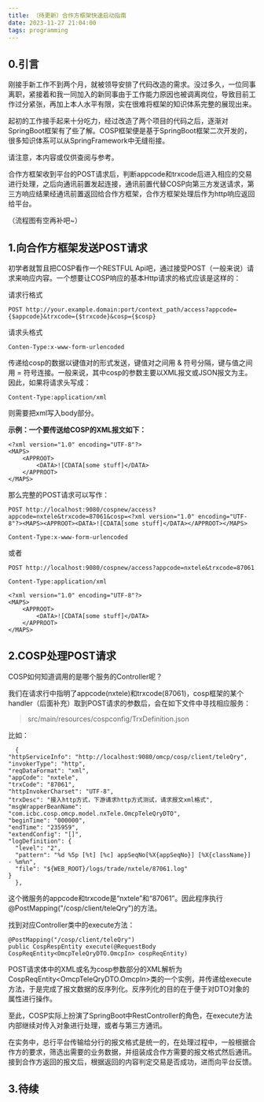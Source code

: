 ```yaml
---
title: （待更新）合作方框架快速启动指南
date: 2023-11-27 21:04:00
tags: programming
---
```


## 0.引言 ##

刚接手新工作不到两个月，就被领导安排了代码改造的需求。没过多久，一位同事离职，紧接着和我一同加入的新同事由于工作能力原因也被调离岗位，导致目前工作过分紧张，再加上本人水平有限，实在很难将框架的知识体系完整的展现出来。
<!--more-->
起初的工作接手起来十分吃力，经过改造了两个项目的代码之后，逐渐对SpringBoot框架有了些了解。COSP框架便是基于SpringBoot框架二次开发的，很多知识体系可以从SpringFramework中无缝衔接。

请注意，本内容或仅供查阅与参考。

合作方框架收到平台的POST请求后，判断appcode和trxcode后进入相应的交易进行处理，之后向通讯前置发起连接，通讯前置代替COSP向第三方发送请求，第三方响应结果经通讯前置返回给合作方框架，合作方框架处理后作为http响应返回给平台。

（流程图有空再补吧~）

## 1.向合作方框架发送POST请求 ##

初学者就暂且把COSP看作一个RESTFUL Api吧，通过接受POST（一般来说）请求来响应内容。一个想要让COSP响应的基本Http请求的格式应该是这样的：

请求行格式


    POST http://your.example.domain:port/context_path/access?appcode={$appcode}&trxcode={$trxcode}&cosp={$cosp}


请求头格式

    Conten-Type:x-www-form-urlencoded

传递给cosp的数据以键值对的形式发送，键值对之间用 & 符号分隔，键与值之间用 = 符号连接。一般来说，其中cosp的参数主要以XML报文或JSON报文为主。因此，如果将请求头写成：

    Content-Type:application/xml

则需要把xml写入body部分。


**示例：一个要传送给COSP的XML报文如下：**

	<?xml version="1.0" encoding="UTF-8"?>
    <MAPS>
    	<APPROOT>
   			<DATA>![CDATA[some stuff]</DATA>
    	</APPROOT>
    </MAPS>

那么完整的POST请求可以写作：

    POST http://localhost:9080/cospnew/access?appcode=nxtele&trxcode=87061&cosp=<?xml version="1.0" encoding="UTF-8"?><MAPS><APPROOT><DATA>![CDATA[some stuff]</DATA></APPROOT></MAPS>

	Content-Type:x-www-form-urlencoded

或者

    POST http://localhost:9080/cospnew/access?appcode=nxtele&trxcode=87061

	Content-Type:application/xml

	<?xml version="1.0" encoding="UTF-8"?>
    <MAPS>
    	<APPROOT>
   			<DATA>![CDATA[some stuff]</DATA>
    	</APPROOT>
    </MAPS>

## 2.COSP处理POST请求 ##

COSP如何知道调用的是哪个服务的Controller呢？

我们在请求行中指明了appcode(nxtele)和trxcode(87061)，cosp框架的某个handler（后面补充）取到POST请求的参数后，会在如下文件中寻找相应服务：

> src/main/resources/cospconfig/TrxDefinition.json

比如：

      {
    "httpServiceInfo": "http://localhost:9080/omcp/cosp/client/teleQry",
    "invokerType": "http",
    "reqDataFormat": "xml",
    "appCode": "nxtele",
    "trxCode": "87061",
    "httpInvokerCharset": "UTF-8",
    "trxDesc": "接入http方式，下游请求http方式测试，请求报文xml格式",
    "msgWrapperBeanName": "com.icbc.cosp.omcp.model.nxTele.OmcpTeleQryDTO",
    "beginTime": "000000",
    "endTime": "235959",
    "extendConfig": "[]",
    "logDefinition": {
      "level": "2",
      "pattern": "%d %5p [%t] [%c] appSeqNo[%X{appSeqNo}] [%X{className}] - %m%n",
      "file": "${WEB_ROOT}/logs/trade/nxtele/87061.log"
    }
      },

这个微服务的appcode和trxcode是“nxtele”和“87061”。因此程序执行@PostMapping("/cosp/client/teleQry")的方法。


找到对应Controller类中的execute方法：

	@PostMapping("/cosp/client/teleQry")
    public CospRespEntity execute(@RequestBody CospReqEntity<OmcpTeleQryDTO.OmcpIn> cospReqEntity)

POST请求体中的XML或名为cosp参数部分的XML解析为CospReqEntity<OmcpTeleQryDTO.OmcpIn>类的一个实例，并传递给execute方法，于是完成了报文数据的反序列化。反序列化的目的在于便于对DTO对象的属性进行操作。

至此，COSP实际上扮演了SpringBoot中RestController的角色，在execute方法内部继续对传入对象进行处理，或者与第三方通讯。

在实务中，总行平台传输给分行的报文格式是统一的，在处理过程中，一般根据合作方的要求，筛选出需要的业务数据，并组装成合作方需要的报文格式然后通讯。接到合作方返回的报文后，根据返回的内容判定交易是否成功，进而向平台反馈。

## 3.待续 ##
